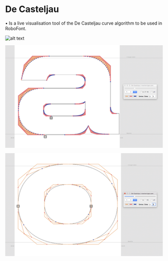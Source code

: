 De Casteljau 
============

• Is a live visualisation tool of the De Casteljau curve algorithm to be used in RoboFont.


![alt text](https://github.com/luke-snider/de-casteljau/blob/master/casteljau_ani.png)

![alt text](https://github.com/luke-snider/de-casteljau/blob/master/deCasteljau_screen1.png)


![alt text](https://github.com/luke-snider/de-casteljau/blob/master/deCasteljau_screen2.png)


